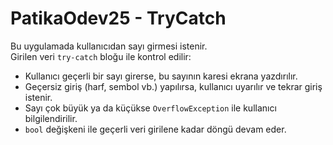 # PatikaOdev25 - TryCatch

Bu uygulamada kullanıcıdan sayı girmesi istenir.  
Girilen veri `try-catch` bloğu ile kontrol edilir:

- Kullanıcı geçerli bir sayı girerse, bu sayının karesi ekrana yazdırılır.
- Geçersiz giriş (harf, sembol vb.) yapılırsa, kullanıcı uyarılır ve tekrar giriş istenir.
- Sayı çok büyük ya da küçükse `OverflowException` ile kullanıcı bilgilendirilir.
- `bool` değişkeni ile geçerli veri girilene kadar döngü devam eder.
